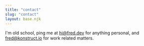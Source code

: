 ```yaml
---
title: "contact"
slug: "contact"
layout: base.njk
---
```


I'm old school, ping me at [hi@fred.dev](mailto:hi@fred.dev) for anything personal, and [fred@konstruct.io](mailto:fred@konstruct.io) for work related matters.
